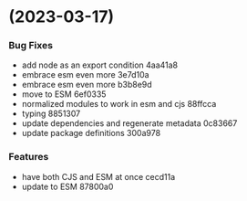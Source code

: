 #  (2023-03-17)


### Bug Fixes

* add node as an export condition 4aa41a8
* embrace esm even more 3e7d10a
* embrace esm even more b3b8e9d
* move to ESM 6ef0335
* normalized modules to work in esm and cjs 88ffcca
* typing 8851307
* update dependencies and regenerate metadata 0c83667
* update package definitions 300a978


### Features

* have both CJS and ESM at once cecd11a
* update to ESM 87800a0



